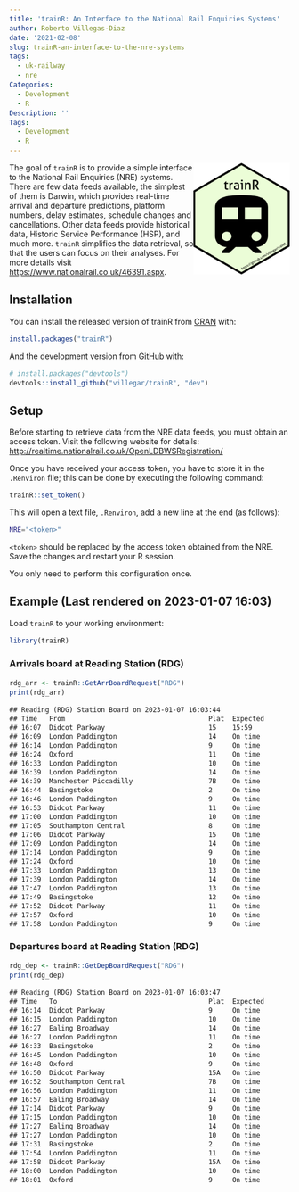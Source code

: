 ```yaml
---
title: 'trainR: An Interface to the National Rail Enquiries Systems'
author: Roberto Villegas-Diaz
date: '2021-02-08'
slug: trainR-an-interface-to-the-nre-systems
tags:
  - uk-railway
  - nre
Categories:
  - Development
  - R
Description: ''
Tags:
  - Development
  - R
---
```


<img src="https://raw.githubusercontent.com/villegar/trainR/main/inst/images/logo.png" alt="logo" align="right" height=200px/>

The goal of `trainR` is to provide a simple interface to the 
National Rail Enquiries (NRE) systems. There are few data feeds 
available, the simplest of them is Darwin, which provides real-time 
arrival and departure predictions, platform numbers, delay estimates, 
schedule changes and cancellations. Other data feeds provide historical 
data, Historic Service Performance (HSP), and much more. `trainR` 
simplifies the data retrieval, so that the users can focus on their 
analyses. For more details visit 
https://www.nationalrail.co.uk/46391.aspx.

## Installation

You can install the released version of trainR from [CRAN](https://CRAN.R-project.org) with:

``` r
install.packages("trainR")
```

And the development version from [GitHub](https://github.com/) with:

``` r
# install.packages("devtools")
devtools::install_github("villegar/trainR", "dev")
```

## Setup
Before starting to retrieve data from the NRE data feeds, you must obtain an access token. 
Visit the following website for details: http://realtime.nationalrail.co.uk/OpenLDBWSRegistration/

Once you have received your access token, you have to store it in the `.Renviron` file; this can be 
done by executing the following command:


```r
trainR::set_token()
```

This will open a text file, `.Renviron`, add a new line at the end (as follows):

```bash
NRE="<token>"
```

`<token>` should be replaced by the access token obtained from the NRE. Save the changes and restart 
your R session.

You only need to perform this configuration once.

## Example (Last rendered on 2023-01-07 16:03)

Load `trainR` to your working environment:

```r
library(trainR)
```

### Arrivals board at Reading Station (RDG)


```r
rdg_arr <- trainR::GetArrBoardRequest("RDG")
print(rdg_arr)
```

```
## Reading (RDG) Station Board on 2023-01-07 16:03:44
## Time   From                                    Plat  Expected
## 16:07  Didcot Parkway                          15    15:59
## 16:09  London Paddington                       14    On time
## 16:14  London Paddington                       9     On time
## 16:24  Oxford                                  11    On time
## 16:33  London Paddington                       10    On time
## 16:39  London Paddington                       14    On time
## 16:39  Manchester Piccadilly                   7B    On time
## 16:44  Basingstoke                             2     On time
## 16:46  London Paddington                       9     On time
## 16:53  Didcot Parkway                          11    On time
## 17:00  London Paddington                       10    On time
## 17:05  Southampton Central                     8     On time
## 17:06  Didcot Parkway                          15    On time
## 17:09  London Paddington                       14    On time
## 17:14  London Paddington                       9     On time
## 17:24  Oxford                                  10    On time
## 17:33  London Paddington                       13    On time
## 17:39  London Paddington                       14    On time
## 17:47  London Paddington                       13    On time
## 17:49  Basingstoke                             12    On time
## 17:52  Didcot Parkway                          11    On time
## 17:57  Oxford                                  10    On time
## 17:58  London Paddington                       9     On time
```

### Departures board at Reading Station (RDG)


```r
rdg_dep <- trainR::GetDepBoardRequest("RDG")
print(rdg_dep)
```

```
## Reading (RDG) Station Board on 2023-01-07 16:03:47
## Time   To                                      Plat  Expected
## 16:14  Didcot Parkway                          9     On time
## 16:15  London Paddington                       10    On time
## 16:27  Ealing Broadway                         14    On time
## 16:27  London Paddington                       11    On time
## 16:33  Basingstoke                             2     On time
## 16:45  London Paddington                       10    On time
## 16:48  Oxford                                  9     On time
## 16:50  Didcot Parkway                          15A   On time
## 16:52  Southampton Central                     7B    On time
## 16:56  London Paddington                       11    On time
## 16:57  Ealing Broadway                         14    On time
## 17:14  Didcot Parkway                          9     On time
## 17:15  London Paddington                       10    On time
## 17:27  Ealing Broadway                         14    On time
## 17:27  London Paddington                       10    On time
## 17:31  Basingstoke                             2     On time
## 17:54  London Paddington                       11    On time
## 17:58  Didcot Parkway                          15A   On time
## 18:00  London Paddington                       10    On time
## 18:01  Oxford                                  9     On time
```

